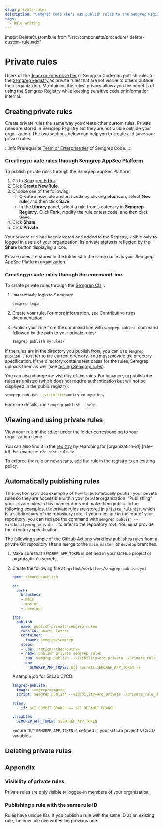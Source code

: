 ```yaml
---
slug: private-rules
description: "Semgrep Code users can publish rules to the Semgrep Registry that are not visible to others outside their organization. This can be useful for organizations where rules may contain code-sensitive information or legal requirements prevent using a public registry."
tags:
  - Rule writing
---
```



import DeleteCustomRule from "/src/components/procedure/_delete-custom-rule.mdx"

# Private rules

Users of the [Team or Enterprise tier](https://semgrep.dev/pricing) of Semgrep Code can publish rules to the [Semgrep Registry](https://semgrep.dev/explore) as private rules that are not visible to others outside their organization. Maintaining the rules' privacy allows you the benefits of using the Semgrep Registry while keeping sensitive code or information internal.

## Creating private rules

Create private rules the same way you create other custom rules. Private rules are stored in Semgrep Registry but they are not visible outside your organization. The two sections below can help you to create and save your private rules.

:::info Prerequisite
[Team or Enterprise tier](https://semgrep.dev/pricing) of Semgrep Code.
:::

### Creating private rules through Semgrep AppSec Platform

To publish private rules through the Semgrep AppSec Platform:

1. Go to [Semgrep Editor](https://semgrep.dev/orgs/-/editor).
1. Click <i className="fa-solid fa-file-plus-minus inline_svg"></i> **Create New Rule**.
1. Choose one of the following:
    - Create a new rule and test code by clicking <i class="fa-solid fa-circle-plus"></i> **plus** icon, select **New rule**, and then click <i className="fa-solid fa-floppy-disk inline_svg"></i> **Save**.
    - In the <i class="fa-solid fa-server"></i> **Library** panel, select a rule from a category in **Semgrep Registry**. Click <i className="fa-solid fa-code-branch inline_svg"></i> **Fork**, modify the rule or test code, and then click <i className="fa-solid fa-floppy-disk inline_svg"></i> **Save**.
1. Click <i className="fa-solid fa-earth-americas inline_svg"></i> **Share**.
1. Click <i className="fa-solid fa-lock inline_svg"></i> **Private**.

Your private rule has been created and added to the Registry, visible only to logged in users of your organization. Its private status is reflected by the **Share** button displaying a <i className="fa-solid fa-lock inline_svg"></i> icon.

Private rules are stored in the folder with the same name as your Semgrep AppSec Platform organization.

### Creating private rules through the command line

To create private rules through the [Semgrep CLI](/getting-started/quickstart), :

1. Interactively login to Semgrep:

    ```sh
    semgrep login
    ```
1. Create your rule. For more information, see [Contributing rules](/contributing/contributing-to-semgrep-rules-repository) documentation.
1. Publish your rule from the command line with `semgrep publish` command followed by the path to your private rules:

    ```sh
    semgrep publish myrules/
    ```

If the rules are in the directory you publish from, you can use `semgrep publish .` to refer to the current directory. You must provide the directory specification.
If the directory contains test cases for the rules, Semgrep uploads them as well (see [testing Semgrep rules](/writing-rules/testing-rules)).

You can also change the visibility of the rules. For instance, to publish the rules as unlisted (which does not require authentication but will not be displayed in the public registry):

```sh
semgrep publish --visibility=unlisted myrules/
```

For more details, run `semgrep publish --help`.

## Viewing and using private rules

View your rule in the [editor](https://semgrep.dev/orgs/-/editor) under the folder corresponding to your organization name.

You can also find it in the [registry](https://semgrep.dev/explore) by searching for [organization-id].[rule-id]. For example: `r2c.test-rule-id`.

To enforce the rule on new scans, add the rule in the [registry](https://semgrep.dev/explore) to an existing policy.

## Automatically publishing rules

This section provides examples of how to automatically publish your private rules so they are accessible within your private organization. "Publishing" your private rules in this manner does not make them public. In the following examples, the private rules are stored in `private_rule_dir`, which is a subdirectory of the repository root. If your rules are in the root of your repository, you can replace the command with `semgrep publish --visibility=org_private .` to refer to the repository root. You must provide the directory specification.

The following sample of the GitHub Actions workflow publishes rules from a private Git repository after a merge to the `main`, `master`, or `develop` branches.

1. Make sure that `SEMGREP_APP_TOKEN` is defined in your GitHub project or organization's secrets.
2. Create the following file at `.github/workflows/semgrep-publish.yml`:
    ```yaml
    name: semgrep-publish

    on:
      push:
        branches:
        - main
        - master
        - develop

    jobs:
      publish:
        name: publish-private-semgrep-rules
        runs-on: ubuntu-latest
        container:
          image: semgrep/semgrep
        steps:
        - uses: actions/checkout@v4
        - name: publish private semgrep rules
          run: semgrep publish --visibility=org_private ./private_rule_dir
          env:
            SEMGREP_APP_TOKEN: ${{ secrets.SEMGREP_APP_TOKEN }}
    ```

    A sample job for GitLab CI/CD:

    ```yaml
    semgrep-publish:
      image: semgrep/semgrep
      script: semgrep publish --visibility=org_private ./private_rule_dir

    rules:
      - if: $CI_COMMIT_BRANCH == $CI_DEFAULT_BRANCH

    variables:
      SEMGREP_APP_TOKEN: $SEMGREP_APP_TOKEN
    ```

    Ensure that `SEMGREP_APP_TOKEN` is defined in your GitLab project's CI/CD variables.

## Deleting private rules

<DeleteCustomRule />

## Appendix

### Visibility of private rules

Private rules are only visible to logged-in members of your organization.

### Publishing a rule with the same rule ID

Rules have unique IDs. If you publish a rule with the same ID as an existing rule, the new rule overwrites the previous one.
